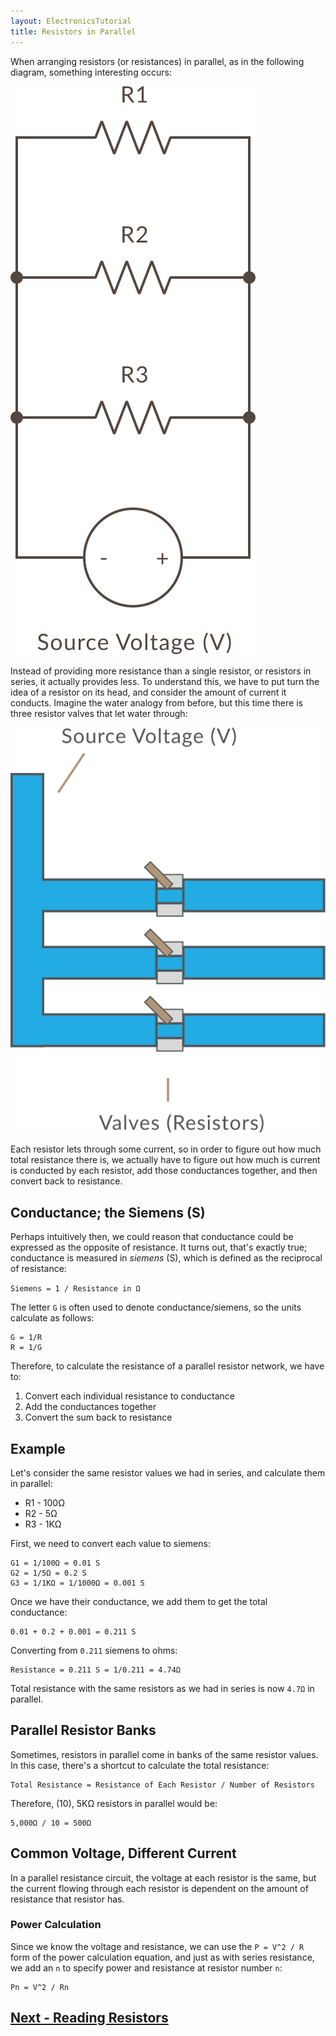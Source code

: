 ```yaml
---
layout: ElectronicsTutorial
title: Resistors in Parallel
---
```


When arranging resistors (or resistances) in parallel, as in the following diagram, something interesting occurs:

![](../Resistors_in_Parallel.svg)

Instead of providing more resistance than a single resistor, or resistors in series, it actually provides less. To understand this, we have to put turn the idea of a resistor on its head, and consider the amount of current it conducts. Imagine the water analogy from before, but this time there is three resistor valves that let water through:

![](../Parallel_Resistances.svg)

Each resistor lets through some current, so in order to figure out how much total resistance there is, we actually have to figure out how much is current is conducted by each resistor, add those conductances together, and then convert back to resistance.

## Conductance; the Siemens (S)

Perhaps intuitively then, we could reason that conductance could be expressed as the opposite of resistance. It turns out, that's exactly true; conductance is measured in _siemens_ (S), which is defined as the reciprocal of resistance: 

`Siemens = 1 / Resistance in Ω`

The letter `G` is often used to denote conductance/siemens, so the units calculate as follows:

```
G = 1/R
R = 1/G
```

Therefore, to calculate the resistance of a parallel resistor network, we have to:
 
 1. Convert each individual resistance to conductance
 2. Add the conductances together
 3. Convert the sum back to resistance

## Example

Let's consider the same resistor values we had in series, and calculate them in parallel:

 * R1 - 100Ω
 * R2 - 5Ω
 * R3 - 1KΩ

First, we need to convert each value to siemens:

```
G1 = 1/100Ω = 0.01 S
G2 = 1/5Ω = 0.2 S
G3 = 1/1KΩ = 1/1000Ω = 0.001 S
```

Once we have their conductance, we add them to get the total conductance:

```
0.01 + 0.2 + 0.001 = 0.211 S
```

Converting from `0.211` siemens to ohms:

``` 
Resistance = 0.211 S = 1/0.211 = 4.74Ω
``` 

Total resistance with the same resistors as we had in series is now `4.7Ω` in parallel.

## Parallel Resistor Banks

Sometimes, resistors in parallel come in banks of the same resistor values. In this case, there's a shortcut to calculate the total resistance:

```
Total Resistance = Resistance of Each Resistor / Number of Resistors
```

Therefore, (10), 5KΩ resistors in parallel would be:

```
5,000Ω / 10 = 500Ω
```

## Common Voltage, Different Current

In a parallel resistance circuit, the voltage at each resistor is the same, but the current flowing through each resistor is dependent on the amount of resistance that resistor has.

### Power Calculation

Since we know the voltage and resistance, we can use the `P = V^2 / R` form of the power calculation equation, and just as with series resistance, we add an `n` to specify power and resistance at resistor number `n`:

```
Pn = V^2 / Rn
```

## [Next - Reading Resistors](../Reading_Resistors)

<br/>